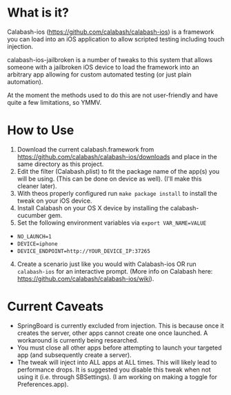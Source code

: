 What is it?
===========

Calabash-ios (https://github.com/calabash/calabash-ios) is a framework you can load into an iOS application to allow scripted testing including touch injection.

calabash-ios-jailbroken is a number of tweaks to this system that allows someone with a jailbroken iOS device to load the framework into an arbitrary app
allowing for custom automated testing (or just plain automation).

At the moment the methods used to do this are not user-friendly and have quite a few limitations, so YMMV.


How to Use
==========
1. Download the current calabash.framework from https://github.com/calabash/calabash-ios/downloads and place in the same directory as this project.
2. Edit the filter (Calabash.plist) to fit the package name of the app(s) you will be using. (This can be done on device as well). (I'll make this cleaner later).
3. With theos properly configured run `make package install` to install the tweak on your iOS device.
3. Install Calabash on your OS X device by installing the calabash-cucumber gem.
3. Set the following environment variables via `export VAR_NAME=VALUE`
  * `NO_LAUNCH=1`
  * `DEVICE=iphone`
  * `DEVICE_ENDPOINT=http://YOUR_DEVICE_IP:37265`
4. Create a scenario just like you would with Calabash-ios OR run `calabash-ios` for an interactive prompt. (More info on Calabash here: https://github.com/calabash/calabash-ios/wiki).

Current Caveats
===============
* SpringBoard is currently excluded from injection. This is because once it creates the server, other apps cannot create one once launched.
A workaround is currently being researched.
* You must close all other apps before attempting to launch your targeted app (and subsequently create a server).
* The tweak will inject into ALL apps at ALL times. This will likely lead to performance drops. It is suggested you disable this tweak when not using it (i.e. through SBSettings). (I am working on making a toggle for Preferences.app).
